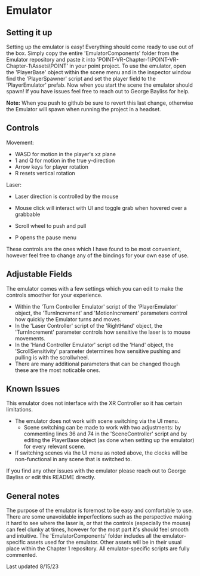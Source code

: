 # Emulator
## Setting it up
Setting up the emulator is easy! Everything should come ready to use out of the box. Simply copy the entire 'EmulatorComponents' folder from the Emulator repository and paste it into 'POINT-VR-Chapter-1\POINT-VR-Chapter-1\Assets\POINT' in your point project.
To use the emulator, open the 'PlayerBase' object within the scene menu and in the inspector window find the 'PlayerSpawner' script and set the player field to the 'PlayerEmulator' prefab. 
Now when you start the scene the emulator should spawn! If you have issues feel free to reach out to George Bayliss for help.

**Note:** When you push to github be sure to revert this last change, otherwise the Emulator will spawn when running the project in a headset.

## Controls
Movement:
 - WASD for motion in the player's xz plane 
 - 1 and Q for motion in the true y-direction
 - Arrow keys for player rotation
 - R resets vertical rotation

Laser:
 - Laser direction is controlled by the mouse
 - Mouse click will interact with UI and toggle grab when hovered over a grabbable
 - Scroll wheel to push and pull

 - P opens the pause menu

These controls are the ones which I have found to be most convenient, however feel free to change any of the bindings for your own ease of use.

## Adjustable Fields
The emulator comes with a few settings which you can edit to make the controls smoother for your experience.

- Within the 'Turn Controller Emulator' script of the 'PlayerEmulator' object, the 'TurnIncrement' and 'MotionIncrement' parameters control how quickly the Emulator turns and moves.
- In the 'Laser Controller' script of the 'RightHand' object, the 'TurnIncrement' parameter controls how sensitive the laser is to mouse movements.
- In the 'Hand Controller Emulator' script od the 'Hand' object, the 'ScrollSensitivity' parameter determines how sensitive pushing and pulling is with the scrollwheel.
- There are many additional parameters that can be changed though these are the most noticable ones.

## Known Issues
This emulator does not interface with the XR Controller so it has certain limitations. 

 - The emulator does not work with scene switching via the UI menu. 
	- Scene switching can be made to work with two adjustments: by commenting lines 36 and 74 in the 'SceneController' script and by editing the PlayerBase object (as done when setting up the emulator) for every relevant scene.
 - If switching scenes via the UI menu as noted above, the clocks will be non-functional in any scene that is switched to.

If you find any other issues with the emulator please reach out to George Bayliss or edit this README directly.

## General notes
The purpose of the emulator is foremost to be easy and comfortable to use. There are some unavoidable imperfections such as the perspective making it hard to see where the laser is, or that the controls (especially the mouse) can feel clunky at times, however for the most part it's should feel smooth and intuitive.
The 'EmulatorComponents' folder includes all the emulator-specific assets used for the emulator. Other assets will be in their usual place within the Chapter 1 repository.
All emulator-specific scripts are fully commented. 

Last updated 8/15/23